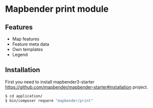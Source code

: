 # Mapbender print module

## Features

* Map features
* Feature meta data
* Own templates
* Legend

## Installation 

First you need to install mapbender3-starter https://github.com/mapbender/mapbender-starter#installation project.

 ```sh
$ cd application/
$ bin/composer requere "mapbender/print"
```

